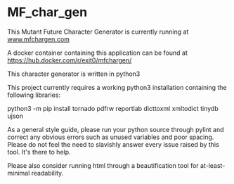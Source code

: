 # MF_char_gen

This Mutant Future Character Generator is currently running at www.mfchargen.com

A docker container containing this application can be found at https://hub.docker.com/r/exit0/mfchargen/

This character generator is written in python3

This project currently requires a working python3 installation containing the following libraries:

python3 -m pip install tornado pdfrw reportlab dicttoxml xmltodict tinydb ujson

As a general style guide, please run your python source through pylint and correct any obvious errors such as unused variables and poor spacing.  Please do not feel the need to slavishly answer every issue raised by this tool.  It's there to help.

Please also consider running html through a beautification tool for at-least-minimal readability.
